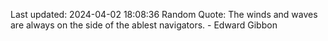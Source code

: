 Last updated: 2024-04-02 18:08:36
Random Quote: The winds and waves are always on the side of the ablest navigators. - Edward Gibbon
